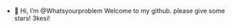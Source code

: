- 👋 Hi, I’m @Whatsyourproblem
Welcome to my github.
please give some stars!
3kesi!

<!---
Whatsyourproblem/Whatsyourproblem is a ✨ special ✨ repository because its `README.md` (this file) appears on your GitHub profile.
You can click the Preview link to take a look at your changes.
--->
